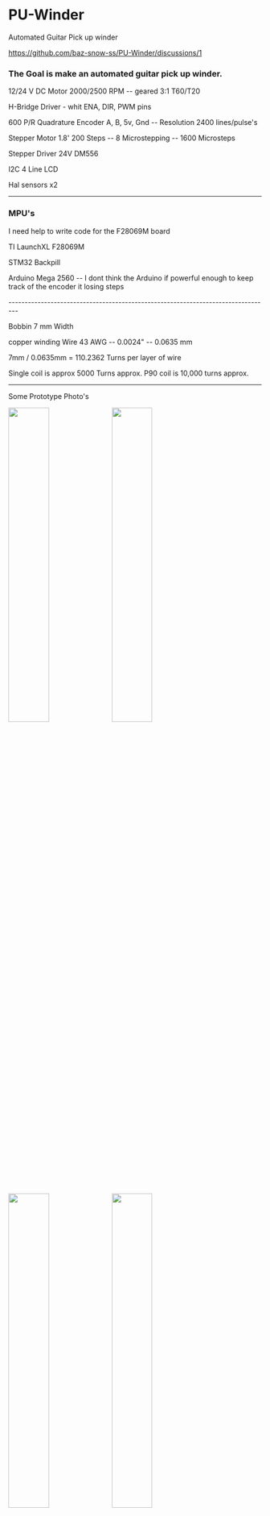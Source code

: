 # PU-Winder
Automated Guitar Pick up winder

https://github.com/baz-snow-ss/PU-Winder/discussions/1

<h3>The Goal is make an automated guitar pick up winder.</h3>

<p>12/24 V DC Motor 2000/2500 RPM  -- geared 3:1   T60/T20 </p>
<p>H-Bridge Driver - whit ENA, DIR, PWM pins </p>
<p>600 P/R Quadrature Encoder A, B, 5v, Gnd -- Resolution 2400 lines/pulse's</p>

<p>Stepper Motor 1.8' 200 Steps -- 8 Microstepping -- 1600 Microsteps </p>
<p>Stepper Driver 24V DM556</p>
<p>I2C 4 Line LCD</p>
<p>Hal sensors x2</p>

---------------------------------------------------------------------------------

<p><h3>MPU's</h3></p>
<p>I need help to write code for the F28069M board</p>
<p>TI LaunchXL F28069M</p>
<p>STM32 Backpill</p>
<p>Arduino Mega 2560 -- I dont think the Arduino if powerful enough to keep track of the encoder it losing steps</p>
---------------------------------------------------------------------------------
<p>Bobbin 7 mm Width</p>
<p>copper winding Wire 43 AWG -- 0.0024" -- 0.0635 mm</p>
<p>7mm / 0.0635mm = 110.2362 Turns per layer of wire</p>
Single coil is approx 5000 Turns approx.
P90 coil is 10,000 turns approx.</P>

---------------------------------------------------------------------------------
Some Prototype Photo's

<img src="https://user-images.githubusercontent.com/99566898/153733756-61c28bf5-6e95-42fd-b2d8-9229b98b4e05.jpg" width=40% height=40%>
<img src="https://user-images.githubusercontent.com/99566898/153733760-ed26199b-2017-4dbd-aae8-3ed6b6aec183.jpg" width=40% height=40%>
<img src="https://user-images.githubusercontent.com/99566898/153733767-a41110f0-5c6c-428e-bcec-da48494e5bcf.jpg" width=40% height=40%>
<img src="https://user-images.githubusercontent.com/99566898/153733944-d830ba08-0776-47ef-a721-b181705602b7.jpg" width=40% height=40%>

<img src="https://user-images.githubusercontent.com/99566898/153734277-ac632920-4db7-4523-b358-a69a652eae81.jpg" width=40% height=40%>
